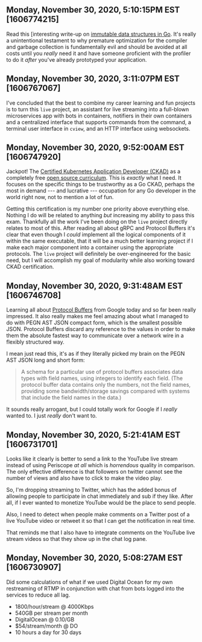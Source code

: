## Monday, November 30, 2020, 5:10:15PM EST [1606774215]

Read this [interesting write-up on [immutable data structures in
Go](https://levelup.gitconnected.com/persistent-data-structures-for-gophers-persistent-stack-70aa012d3bfa).
It's really a unintentional testament to why premature optimization for
the compiler and garbage collection is fundamentally evil and should be
avoided at all costs until you *really* need it and have someone
proficient with the profiler to do it *after* you've already prototyped
your application.

## Monday, November 30, 2020, 3:11:07PM EST [1606767067]

I've concluded that the best to combine my career learning and fun
projects is to turn this `live` project, an assistant for live
streaming into a full-blown microservices app with bots in containers,
notifiers in their own containers and a centralized interface that
supports commands from the command, a terminal user interface in
`cview`, and an HTTP interface using websockets.

## Monday, November 30, 2020, 9:52:00AM EST [1606747920]

Jackpot! The [Certified Kubernetes Application Developer
(CKAD)](https://www.cncf.io/certification/ckad/) as a completely free
[open source curriculum](https://github.com/cncf/curriculum). This is
*exactly* what I need. It focuses on the specific things to be
trustworthy as a Go CKAD, perhaps the most in demand --- and lucrative
--- occupation for any Go developer in the world right now, not to
mention a lot of fun. 

Getting this certification is my number one priority above everything
else. Nothing I do will be related to anything *but* increasing my
ability to pass this exam. Thankfully all the work I've been doing on
the `live` project directly relates to most of this. After reading all
about gRPC and Protocol Buffers it's clear that even though I *could*
implement all the logical components of it within the same executable,
that it will be a much better learning project if I make each major
component into a container using the appropriate protocols. The `live`
project will definitely be over-engineered for the basic need, but I
will accomplish my goal of modularity while also working toward CKAD
certification.

## Monday, November 30, 2020, 9:31:48AM EST [1606746708]

Learning all about [Protocol Buffers](https://restream.io/channel) from
Google today and so far been really impressed. It also really makes me
feel amazing about what I managed to do with PEGN AST JSON compact form,
which is the smallest possible JSON. Protocol Buffers discard any
reference to the values in order to make them the absolute fastest way
to communicate over a network wire in a flexibly structured way.

I mean just read this, it's as if they literally picked my brain on the
PEGN AST JSON long and short form:

> A schema for a particular use of protocol buffers associates data
> types with field names, using integers to identify each field. (The
> protocol buffer data contains only the numbers, not the field names,
> providing some bandwidth/storage savings compared with systems that
> include the field names in the data.)

It sounds really arrogant, but I could totally work for Google if
I *really* wanted to. I just *really* don't want to.

## Monday, November 30, 2020, 5:21:41AM EST [1606731701]

Looks like it clearly is better to send a link to the YouTube live
stream instead of using Periscope *at all* which is *horrendous* quality
in comparison. The only effective difference is that followers on
twitter cannot see the number of views and also have to click to make
the video play.

So, I'm dropping streaming to Twitter, which has the added bonus of
allowing people to participate in chat immediately and sub if they like.
After all, if I ever wanted to monetize YouTube would be the place to
send people.

Also, I need to detect when people make comments on a Twitter post of a
live YouTube video or retweet it so that I can get the notification in
real time.

That reminds me that I also have to integrate comments on the YouTube
live stream videos so that they show up in the chat log pane.

## Monday, November 30, 2020, 5:08:27AM EST [1606730907]

Did some calculations of what if we used Digital Ocean for my own
restreaming of RTMP in conjunction with chat from bots logged into the
services to reduce all lag.

* 1800/hour/stream @ 4000Kbps
* 540GB per stream per month
* DigitalOcean @ 0.10/GB
* \$54/stream/month @ DO
* 10 hours a day for 30 days

